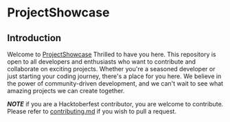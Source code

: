 # ProjectShowcase

## Introduction
Welcome to [ProjectShowcase](https://github.com/JapmannKaur/ProjectShowcase/) Thrilled to have you here. This repository is open to all developers and enthusiasts who want to contribute and collaborate on exciting projects. Whether you're a seasoned developer or just starting your coding journey, there's a place for you here. We believe in the power of community-driven development, and we can't wait to see what amazing projects we can create together.

***NOTE***
if you are a Hacktoberfest contributor, you are welcome to contribute. Please refer to [contributing.md]() if you wish to pull a request.
